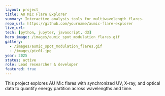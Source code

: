 ```yaml
---
layout: project
title: AU Mic Flare Explorer
summary: Interactive analysis tools for multiwavelength flares.
repo_url: https://github.com/yourname/aumic-flare-explorer
live_url: 
tech: [python, jupyter, javascript, d3]
hero_image: /images/aumic_spot_modulation_flares.gif
gallery:
  - /images/aumic_spot_modulation_flares.gif
  - /images/pic01.jpg
year: 2025
status: active
role: Lead researcher & developer
featured: true
---
```


This project explores AU Mic flares with synchronized UV, X-ray, and optical data to quantify energy partition across wavelengths and time.

